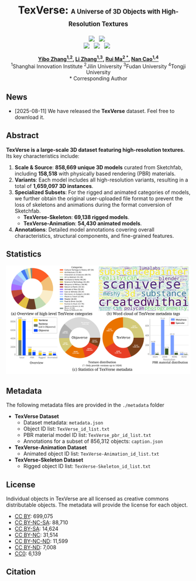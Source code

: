 <div align="center">
<h1 align="center">
  TexVerse: <span style="font-size:0.6em;">A Universe of 3D Objects with High-Resolution Textures</span>
</h1>

  <a href='#'><img src='https://img.shields.io/badge/Project%20Page-Coming%20Soon-lightgrey'></a> &nbsp;
  <a href='./assets/TexVerse.pdf'><img src='https://img.shields.io/badge/Paper-PDF-critical'></a> &nbsp;
<br>
  <a href='https://huggingface.co/datasets/YiboZhang2001/TexVerse'>
  <img src='https://img.shields.io/badge/%F0%9F%A4%97%20Hugging%20Face-TexVerse-blue'></a> &nbsp;
  <a href='https://huggingface.co/datasets/YiboZhang2001/TexVerse-1K'>
  <img src='https://img.shields.io/badge/%F0%9F%A4%97%20Hugging%20Face-TexVerse--1K-blue'></a> &nbsp;
  <a href='https://huggingface.co/datasets/YiboZhang2001/TexVerse-Skeleton-Animation'>
  <img src='https://img.shields.io/badge/%F0%9F%A4%97%20Hugging%20Face-TexVerse--Skeleton--Animation-blue'></a> &nbsp;
<br>

**[Yibo Zhang<sup>1,2</sup>](https://yiboz2001.github.io/),  [Li Zhang<sup>1,3</sup>](https://lzrobots.github.io/),  [Rui Ma<sup>2 &ast;</sup>](https://ruim-jlu.github.io/), [Nan Cao<sup>1,4</sup>](http://nancao.org/)** 
<br>
<sup>1</sup>Shanghai Innovation Institute
<sup>2</sup>Jilin University 
<sup>3</sup>Fudan University 
<sup>4</sup>Tongji University 
<br>
&ast; Corresponding Author

</div>

## News

- [2025-08-11] We have released the **TexVerse** dataset. Feel free to download it.

## Abstract

**TexVerse is a large-scale 3D dataset featuring high-resolution textures.**
Its key characteristics include:
1. **Scale & Source**: **858,669 unique 3D models** curated from Sketchfab, including **158,518** with physically based rendering (PBR) materials.
2. **Variants**: Each model includes all high-resolution variants, resulting in a total of **1,659,097 3D instances**.
3. **Specialized Subsets**:
   For the rigged and animated categories of models, we further obtain the original user-uploaded file format to prevent the loss of skeletons and animations during the format conversion of Sketchfab. 
   - **TexVerse-Skeleton**: **69,138 rigged models**.
   - **TexVerse-Animation**: **54,430 animated models**.
4. **Annotations**: Detailed model annotations covering overall characteristics, structural components, and fine-grained features.

## Statistics

![TexVerse](assets/statistics.png)

## Metadata

The following metadata files are provided in the `./metadata` folder
- **TexVerse Dataset**  
  - Dataset metadata: `metadata.json`  
  - Object ID list: `TexVerse_id_list.txt`  
  - PBR material model ID list: `TexVerse_pbr_id_list.txt`  
  - Annotations for a subset of 856,312 objects: `caption.json`  
- **TexVerse-Animation Dataset**  
  - Animated object ID list: `TexVerse-Animation_id_list.txt`  
- **TexVerse-Skeleton Dataset**  
  - Rigged object ID list: `TexVerse-Skeleton_id_list.txt`  

## License

Individual objects in TexVerse are all licensed as creative commons distributable objects. The metadata will provide the license for each object.

- [CC BY](https://creativecommons.org/licenses/by/4.0/): 699,075  
- [CC BY-NC-SA](https://creativecommons.org/licenses/by-nc-sa/4.0/): 88,710  
- [CC BY-SA](https://creativecommons.org/licenses/by-sa/4.0/): 14,624  
- [CC BY-NC](https://creativecommons.org/licenses/by-nc/4.0/): 31,514  
- [CC BY-NC-ND](https://creativecommons.org/licenses/by-nc-nd/4.0/): 11,599  
- [CC BY-ND](https://creativecommons.org/licenses/by-nd/4.0/): 7,008  
- [CC0](https://creativecommons.org/publicdomain/zero/1.0/): 6,139 

## Citation

```
```

